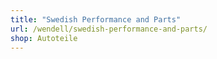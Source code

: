 ```yaml
---
title: "Swedish Performance and Parts"
url: /wendell/swedish-performance-and-parts/
shop: Autoteile
---
```

